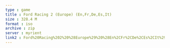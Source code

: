 ```yaml
---
type : game
title : Ford Racing 2 (Europe) (En,Fr,De,Es,It)
size : 328.4 M
format : iso
archive : zip
server : myrient
link2 : Ford%20Racing%202%20%28Europe%29%20%28En%2CFr%2CDe%2CEs%2CIt%29
---
```

